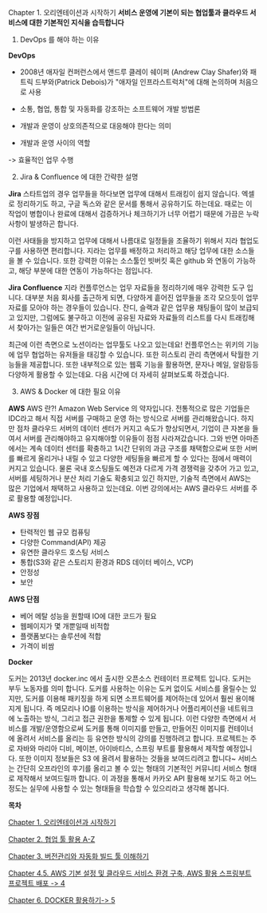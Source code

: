 Chapter 1. 오리엔테이션과 시작하기
**서비스 운영에 기본이 되는 협업툴과 클라우드 서비스에 대한 기본적인 지식을 습득합니다**

1) DevOps 를 해야 하는 이유 

**DevOps**
* 2008년 애자일 컨퍼런스에서 앤드루 클레이 쉐이퍼
(Andrew Clay Shafer)와 패트릭 드부와(Patrick Debois)가 
"애자일 인프라스트럭처"에 대해 논의하며 처음으로 사용

* 소통, 협업, 통합 및 
자동화를 강조하는 소프트웨어 개발 방법론

* 개발과 운영이 상호의존적으로 대응해야 한다는 의미

* 개발과 운영 사이의 역할

-> 효율적인 업무 수행

2) Jira & Confluence 에 대한 간략한 설명

**Jira**
스타트업의 경우 업무들을 하다보면 업무에 대해서 트래킹이 쉽지 않습니다.
엑셀로 정리하기도 하고, 구글 독스와 같은 문서를 통해서 공유하기도 하는데요.
때로는 이 작업이 병합이나 완료에 대해서 검증하거나 체크하기가 너무 어렵기 때문에 가끔은 누락사항이 발생하곤 합니다.

이런 사태들을 방지하고 업무에 대해서 나름대로 일정들을 조율하기 위해서 지라 협업도구를 사용하면 편리합니다.
지라는 업무를 배정하고 처리하고 해당 업무에 대한 소스들을 볼 수 있습니다.
또한 강력한 이유는 소스툴인 빗버킷 혹은 github 와 연동이 가능하고, 해당 부분에 대한 연동이 가능하다는 점입니다.

**Jira Confluence**
지라 컨플루언스는 업무 자료들을 정리하기에 매우 강력한 도구 입니다. 대부분 처음 회사를 출근하게 되면, 다양하게 흩어진 
업무들을 조각 모으듯이 업무 자료를 모아야 하는 경우들이 있습니다. 잔디, 슬랙과 같은 업무용 채팅들이 많이 보급되고 있지만,
그럼에도 불구하고 이전에 공유된 자료와 자료들의 리스트를 다시 트래킹해서 찾아가는 일들은 여간 번거로운일들이 아닙니다.

최근에 이런 측면으로 노션이라는 업무툴도 나오고 있는데요! 컨플루언스는 위키의 기능에 업무 협업하는 유저들을 태깅할 수 있습니다.
또한 히스토리 관리 측면에서 탁월한 기능들을 제공합니다. 또한 내부적으로 있는 웹훅 기능을 활용하면, 문자나 메일, 알람등등
다양하게 활용할 수 있는데요. 다음 시간에 더 자세히 살펴보도록 하겠습니다. 



3) AWS & Docker 에 대한 필요 이유
 
**AWS**
AWS 란?! Amazon Web Service 의 약자입니다. 
전통적으로 많은 기업들은 IDC라고 해서 직접 서버를 구매하고 운영 하는 방식으로 서버를 관리해왔습니다.
하지만 점차 클라우드 서버의 데이터 센터가 커지고 속도가 향상되면서, 기업이 큰 자본을 들여서 서버를 관리해야하고 유지해야할
이유들이 점점 사라져갔습니다. 그와 반면 아마존에서는 계속 데이터 센터를 확충하고 1시간 단위의 과금 구조를 채택함으로써
또한 서버를 빠르게 올리거나 내릴 수 있고 다양한 세팅들을 빠르게 할 수 있다는 점에서 매력이 커지고 있습니다.
물론 국내 호스팅들도 예전과 다르게 가격 경쟁력을 갖추어 가고 있고, 서버를 세팅하거나 분산 처리 기술도 확충되고 있긴 하지만,
기술적 측면에서 AWS는 많은 기업에서 채택하고 사용하고 있는데요. 이번 강의에서는 AWS 클라우드 서버를 주로 활용할 예정입니다. 

**AWS 장점**
- 탄력적인 웹 규모 컴퓨팅
- 다양한 Command(API) 제공
- 유연한 클라우드 호스팅 서비스
- 통합(S3와 같은 스토리지 환경과 RDS 데이터 베이스, VCP)
- 안정성
- 보안


**AWS 단점**
- 베어 메탈 성능을 원할때 IO에 대한 코드가 필요
- 웹페이지가 몇 개뿐일때 비적합
- 플랫폼보다는 솔루션에 적합
- 가격이 비쌈


**Docker**

도커는 2013년 docker.inc 에서 출시한 오픈소스 컨테이터 프로젝트 입니다. 
도커는 부두 노동자를 의미 합니다.
도커를 사용하는 이유는 도커 없이도 서비스를 올릴수는 있지만, 도커를 이용해 패키징을 하게 되면 소프트웨어를 제어하는데 있어서
훨씬 용이해지게 됩니다. 즉 메모리나 IO를 이용하는 방식을 제어하거나 어플리케이션을 네트워크에 노출하는 방식, 그리고 접근 권한을 통제할 수 있게 됩니다.
이런 다양한 측면에서 서비스를 개발/운영함으로써 도커를 통해 이미지를 만들고, 만들어진 이미지를 컨테이너에 올려서 서비스를 올리는 등 유연한 방식의 강의를 진행하려고 합니다.
프로젝트는 주로 자바와 마리아 디비, 메이븐, 아이바티스, 스프링 부트를 활용해서 제작할 예정입니다. 또한 이미지 정보들은 S3 에 올려서 활용하는 것들을
보여드리려고 합니다~ 서비스는 간단히 오프라인의 후기를 올리고 볼 수 있는 형태의 기본적인 커뮤니티 서비스 형태로 제작해서 보여드릴까 합니다.
이 과정을 통해서 카카오 API 활용해 보기도 하고 어느정도는 실무에 사용할 수 있는 형태들을 학습할 수 있으리라고 생각해 봅니다.






**목차**

[Chapter 1. 오리엔테이션과 시작하기](https://gitlab.com/bloodjino1/fastcampus-lecture-codes_aws-docker/-/tree/master/chapter1)

[Chapter 2. 협업 툴 활용 A-Z](https://gitlab.com/bloodjino1/fastcampus-lecture-codes_aws-docker/-/tree/master/chapter2)

[Chapter 3. 버전관리와 자동화 빌드 툴 이해하기](https://gitlab.com/bloodjino1/fastcampus-lecture-codes_aws-docker/-/tree/master/chapter3)

[Chapter 4.5. AWS 기본 설정 및 클라우드 서비스 환경 구축,
 AWS 활용 스프링부트 프로젝트 배포 -> 4](https://gitlab.com/bloodjino1/fastcampus-lecture-codes_aws-docker/-/tree/master/chapter4)

[Chapter 6. DOCKER 활용하기-> 5](https://gitlab.com/bloodjino1/fastcampus-lecture-codes_aws-docker/-/tree/master/chapter5)
